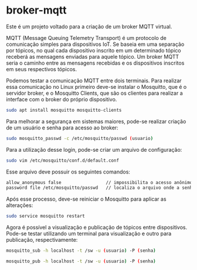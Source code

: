 # broker-mqtt

Este é um projeto voltado para a criação de um broker MQTT virtual.

MQTT (Message Queuing Telemetry Transport) é um protocolo de comunicação simples para dispositivos IoT. Se baseia em uma separação por tópicos, no qual cada dispositivo inscrito em um determinado tópico receberá as mensagens enviadas para aquele tópico. Um broker MQTT seria o caminho entre as mensagens recebidas e os dispositivos inscritos em seus respectivos tópicos.

Podemos testar a comunicação MQTT entre dois terminais. Para realizar essa comunicação no Linux primeiro deve-se instalar o Mosquitto, que é o servidor broker, e o Mosquitto Clients, que são os clientes para realizar a interface com o broker do próprio dispositivo.
```sh
sudo apt install mosquitto mosquitto-clients
```
Para melhorar a segurança em sistemas maiores, pode-se realizar criação de um usuário e senha para acesso ao broker: 
```sh
sudo mosquitto_passwd -c /etc/mosquitto/passwd (usuario)
```
Para a utilização desse login, pode-se criar um arquivo de configuração:
```sh
sudo vim /etc/mosquitto/conf.d/default.conf
```
Esse arquivo deve possuir os seguintes comandos:
```sh
allow_anonymous false                 // impossibilita o acesso anônimo
password file /etc/mosquitto/passwd   // localiza o arquivo onde a senha foi armazenada
```
Após esse processo, deve-se reiniciar o Mosquitto para aplicar as alterações:
```sh
sudo service mosquitto restart
```

Agora é possível a visualização e publicação de tópicos entre dispositivos. Pode-se testar utilizando um terminal para visualização e outro para publicação, respectivamente:
```sh
mosquitto_sub -h localhost -t /sw -u (usuario) -P (senha)
```
```sh
mosquitto_pub -h localhost -t /sw -u (usuario) -P (senha)
```

